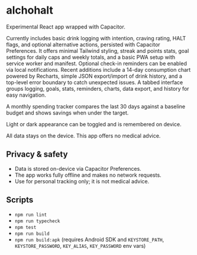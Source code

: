 # alchohalt

Experimental React app wrapped with Capacitor.

Currently includes basic drink logging with intention, craving rating, HALT flags, and optional alternative actions, persisted with Capacitor Preferences. It offers minimal Tailwind styling, streak and points stats, goal settings for daily caps and weekly totals, and a basic PWA setup with service worker and manifest. Optional check-in reminders can be enabled via local notifications. Recent additions include a 14-day consumption chart powered by Recharts, simple JSON export/import of drink history, and a top-level error boundary to catch unexpected issues.
A tabbed interface groups logging, goals, stats, reminders, charts, data export, and history for easy navigation.

A monthly spending tracker compares the last 30 days against a baseline budget and shows savings when under the target.

Light or dark appearance can be toggled and is remembered on device.

All data stays on the device. This app offers no medical advice.

## Privacy & safety
- Data is stored on-device via Capacitor Preferences.
- The app works fully offline and makes no network requests.
- Use for personal tracking only; it is not medical advice.

## Scripts
- `npm run lint`
- `npm run typecheck`
- `npm test`
- `npm run build`
- `npm run build:apk` (requires Android SDK and `KEYSTORE_PATH`, `KEYSTORE_PASSWORD`, `KEY_ALIAS`, `KEY_PASSWORD` env vars)
